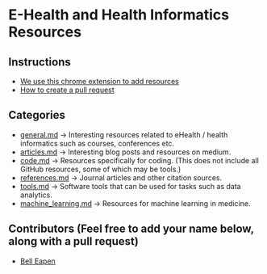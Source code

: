 # E-Health and Health Informatics Resources

## Instructions
* [We use this chrome extension to add resources](https://chrome.google.com/webstore/detail/bookmark-using-github/aoicnpaoijbcdgcailchgfmfiefpmpjm)
* [How to create a pull request](https://help.github.com/en/articles/creating-a-pull-request)
## Categories

* [general.md](general.md) -> Interesting resources related to eHealth / health informatics such as courses, conferences etc.
* [articles.md](articles.md) -> Interesting blog posts and resources on medium.
* [code.md](code.md) -> Resources specifically for coding. (This does not include all GitHub resources, some of which may be tools.)
* [references.md](references.md) -> Journal articles and other citation sources.
* [tools.md](tools.md) -> Software tools that can be used for tasks such as data analytics.
* [machine_learning.md](machine_learning.md) -> Resources for machine learning in medicine.

## Contributors  (Feel free to add your name below, along with a pull request)
* [Bell Eapen](https://nuchange.ca)


